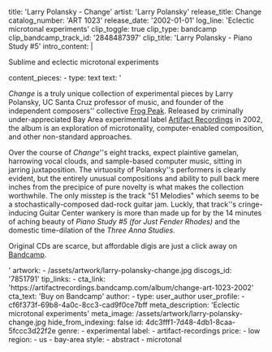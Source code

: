 title: 'Larry Polansky - Change'
artist: 'Larry Polansky'
release_title: Change
catalog_number: 'ART 1023'
release_date: '2002-01-01'
log_line: '​Eclectic microtonal experiments'
clip_toggle: true
clip_type: bandcamp
clip_bandcamp_track_id: '2848487397'
clip_title: 'Larry Polansky - Piano Study #5'
intro_content: |
  <p>Sublime and eclectic microtonal experiments
  </p>
content_pieces:
  -
    type: text
    text: '<p><i>Change</i> is a truly unique collection of experimental pieces by Larry Polansky, UC Santa Cruz professor of music, and founder of the independent composers'' collective&nbsp;<a href="http://www.frogpeak.org/aboutfp.html">Frog Peak</a>. Released by criminally under-appreciated Bay Area experimental label <a href="https://www.discogs.com/label/58263-Artifact-Recordings">Artifact&nbsp;Recordings</a> in 2002, the album is an exploration of microtonality, computer-enabled composition, and other non-standard approaches.&nbsp;</p><p>Over the course of <i>Change</i>''s eight tracks, expect plaintive gamelan, harrowing vocal clouds, and sample-based computer music, sitting in jarring juxtaposition. The virtuosity of Polansky''s performers is clearly evident, but the entirely unusual compositions and ability to pull back mere inches from the precipice of pure novelty is what makes the collection worthwhile. The only misstep is the track "51 Melodies" which seems to be a stochastically-composed dad-rock guitar jam. Luckly, that track''s cringe-inducing Guitar Center wankery is more than made up for by the 14 minutes of aching beauty of <i>Piano Study #5 (for Just Fender Rhodes)</i> and the domestic time-dilation of the <i>Three Anna Studies.&nbsp;</i></p><p>Original CDs are scarce, but affordable digis are just a click away on <a href="https://artifactrecordings.bandcamp.com/album/change-art-1023-2002">Bandcamp</a>.</p>'
artwork:
  - /assets/artwork/larry-polansky-change.jpg
discogs_id: '7851791'
tip_links:
  -
    cta_link: 'https://artifactrecordings.bandcamp.com/album/change-art-1023-2002'
    cta_text: 'Buy on Bandcamp'
author:
  -
    type: user_author
    user_profile:
      - cf6f373f-69b8-4a0c-8cc3-cad9f0ce7bff
meta_description: '​Eclectic microtonal experiments'
meta_image: /assets/artwork/larry-polansky-change.jpg
hide_from_indexing: false
id: 4dc3fff1-7d48-4db1-8caa-5fccc3d22f2e
genre:
  - experimental
label:
  - artifact-recordings
price:
  - low
region:
  - us
  - bay-area
style:
  - abstract
  - microtonal
